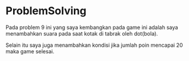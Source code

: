 # ProblemSolving

Pada problem 9 ini yang saya kembangkan pada game ini adalah saya menambahkan suara pada saat kotak di tabrak oleh dot(bola). 

Selain itu saya juga menambahkan kondisi jika jumlah poin mencapai 20 maka game selesai.
